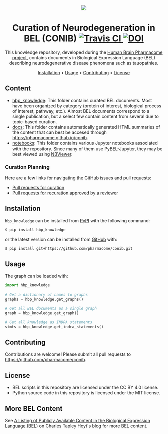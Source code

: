 <p align="center">
  <img src="https://docs.google.com/drawings/d/e/2PACX-1vSYe8SA8J1ulLRFqFjX2bne_L-5fxb-yHFcj1B2JYLksJS90qz8y2swPZPNSrw9Zj3tljrZikb5KWOg/pub?w=150&amp;h=150" />
</p>

<h1 align="center">
  Curation of Neurodegeneration in BEL (CONIB)
  <a href="https://travis-ci.com/pharmacome/conib">
    <img src="https://travis-ci.com/pharmacome/conib.svg?branch=master"
         alt="Travis CI">
  </a>
  <a href="https://zenodo.org/badge/latestdoi/159803376">
  	<img src="https://zenodo.org/badge/159803376.svg" alt="DOI">
  </a>
  <br>
</h1>

<p align="center">
This knowledge repository, developed during the <a href="https://pharmacome.github.io">Human Brain Pharmacome project</a>, contains documents in Biological Expression Language (BEL) describing neurodegenerative disease phenomena such as tauopathies.
</p>

<p align="center">
  <a href="#installation">Installation</a> •
  <a href="#usage">Usage</a> •
  <a href="#contributing">Contributing</a> •
  <a href="#license">License</a>
</p>

## Content

- [hbp_knowledge](https://github.com/pharmacome/conib/tree/master/hbp_knowledge): This folder contains curated BEL
  documents. Most have been organized by category (protein of interest, biological process of interest, pathway, etc.).
  Almost BEL documents correspond to a single publication, but a select few contain content from several due to
  topic-based curation.
- [docs](https://github.com/pharmacome/conib/tree/master/docs): This folder contains automatically generated HTML
  summaries of the content that can best be accesed through https://pharmacome.github.io/conib.
- [notebooks](https://github.com/pharmacome/conib/tree/master/notebooks): This folder contains various Jupyter
  notebooks associated with the repository. Since many of them use PyBEL-Jupyter, they may be best viewed using
  [NBViewer](https://nbviewer.jupyter.org/github/pharmacome/conib/tree/master/notebooks/).

### Curation Planning

Here are a few links for navigating the GitHub issues and pull requests:

- [Pull requests for curation](https://github.com/pharmacome/conib/pulls?q=is%3Apr+is%3Aopen+label%3ACuration)
- [Pull requests for recuration approved by a reviewer](https://github.com/pharmacome/conib/pulls?q=is%3Apr+is%3Aopen+review%3Aapproved+label%3ARecuration)

## Installation

``hbp_knowledge`` can be installed from [PyPI](https://pypi.org/project/hbp-knowledge/) with the following command:

```bash
$ pip install hbp_knowledge
```

or the latest version can be installed from [GitHub](https://github.com/pharmacome/conib) with:

```bash
$ pip install git+https://github.com/pharmacome/conib.git
```

## Usage

The graph can be loaded with:

```python
import hbp_knowledge

# Get a dictionary of names to graphs
graphs = hbp_knowledge.get_graphs()

# Get all BEL documents as a single graph
graph = hbp_knowledge.get_graph()

# Get all knowledge as INDRA statements
stmts = hbp_knowledge.get_indra_statements()
```

## Contributing

Contributions are welcome! Please submit all pull requests to https://github.com/pharmacome/conib.

## License

- BEL scripts in this repository are licensed under the CC BY 4.0 license.
- Python source code in this repository is licensed under the MIT license.

## More BEL Content

See [A Listing of Publicly Available Content in the Biological Expression Language (BEL)](https://cthoyt.com/2020/04/30/public-bel-content.html)
on Charles Tapley Hoyt's blog for more BEL content.
